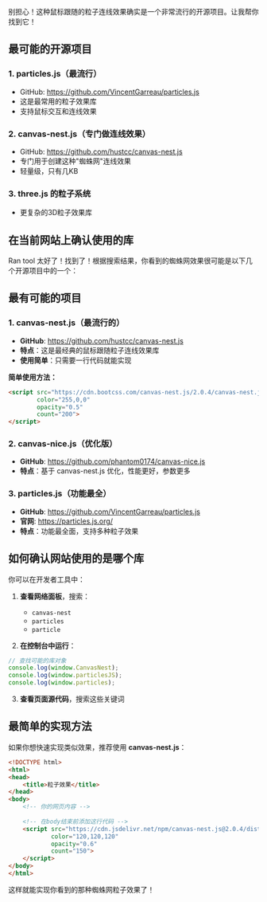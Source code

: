 别担心！这种鼠标跟随的粒子连线效果确实是一个非常流行的开源项目。让我帮你找到它！

## 最可能的开源项目

### 1. **particles.js**（最流行）
- GitHub: https://github.com/VincentGarreau/particles.js
- 这是最常用的粒子效果库
- 支持鼠标交互和连线效果

### 2. **canvas-nest.js**（专门做连线效果）
- GitHub: https://github.com/hustcc/canvas-nest.js
- 专门用于创建这种"蜘蛛网"连线效果
- 轻量级，只有几KB

### 3. **three.js 的粒子系统**
- 更复杂的3D粒子效果库

## 在当前网站上确认使用的库

Ran tool
太好了！找到了！根据搜索结果，你看到的蜘蛛网效果很可能是以下几个开源项目中的一个：

## 最有可能的项目

### 1. **canvas-nest.js**（最流行的）
- **GitHub**: https://github.com/hustcc/canvas-nest.js
- **特点**：这是最经典的鼠标跟随粒子连线效果库
- **使用简单**：只需要一行代码就能实现

**简单使用方法：**
```html
<script src="https://cdn.bootcss.com/canvas-nest.js/2.0.4/canvas-nest.js" 
        color="255,0,0" 
        opacity="0.5" 
        count="200">
</script>
```

### 2. **canvas-nice.js**（优化版）
- **GitHub**: https://github.com/phantom0174/canvas-nice.js
- **特点**：基于 canvas-nest.js 优化，性能更好，参数更多

### 3. **particles.js**（功能最全）
- **GitHub**: https://github.com/VincentGarreau/particles.js
- **官网**: https://particles.js.org/
- **特点**：功能最全面，支持多种粒子效果

## 如何确认网站使用的是哪个库

你可以在开发者工具中：

1. **查看网络面板**，搜索：
   - `canvas-nest`
   - `particles`
   - `particle`

2. **在控制台中运行**：
```javascript
// 查找可能的库对象
console.log(window.CanvasNest);
console.log(window.particlesJS);
console.log(window.particles);
```

3. **查看页面源代码**，搜索这些关键词

## 最简单的实现方法

如果你想快速实现类似效果，推荐使用 **canvas-nest.js**：

```html
<!DOCTYPE html>
<html>
<head>
    <title>粒子效果</title>
</head>
<body>
    <!-- 你的网页内容 -->
    
    <!-- 在body结束前添加这行代码 -->
    <script src="https://cdn.jsdelivr.net/npm/canvas-nest.js@2.0.4/dist/canvas-nest.js" 
            color="120,120,120" 
            opacity="0.6" 
            count="150">
    </script>
</body>
</html>
```

这样就能实现你看到的那种蜘蛛网粒子效果了！
